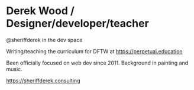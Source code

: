 # Derek Wood / Designer/developer/teacher

@sheriffderek in the dev space

Writing/teaching the curriculum for DFTW at https://perpetual.education

Been officially focused on web dev since 2011. Background in painting and music.

https://sheriffderek.consulting
